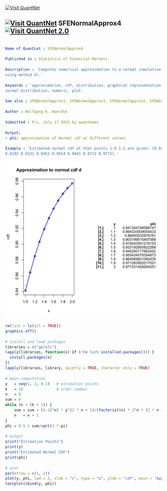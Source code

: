 
[<img src="https://github.com/QuantLet/Styleguide-and-Validation-procedure/blob/master/pictures/banner.png" alt="Visit QuantNet">](http://quantlet.de/index.php?p=info)

## [<img src="https://github.com/QuantLet/Styleguide-and-Validation-procedure/blob/master/pictures/qloqo.png" alt="Visit QuantNet">](http://quantlet.de/) **SFENormalApprox4** [<img src="https://github.com/QuantLet/Styleguide-and-Validation-procedure/blob/master/pictures/QN2.png" width="60" alt="Visit QuantNet 2.0">](http://quantlet.de/d3/ia)

```yaml

Name of QuantLet : SFENormalApprox4

Published in : Statistics of Financial Markets

Description : 'Computes numerical approximation to a normal cumulative distribution function (cdf)
using method d).'

Keywords : 'approximation, cdf, distribution, graphical representation, normal,
normal-distribution, numeric, plot'

See also : SFENormalApprox1, SFENormalApprox1, SFENormalApprox2, SFENormalApprox3, SFENormalApprox3

Author : Wolfgang K. Haerdle

Submitted : Fri, July 17 2015 by quantomas

Output: 
- phi: approximation of Normal cdf at different values

Example : 'Estimated normal cdf at that points 1:0.1:2 are given: [0.8413 0.8643 0.8849 0.9032
0.9192 0.9332 0.9452 0.9554 0.9641 0.9713 0.9772].'

```

![Picture1](SFENormalApprox4-1.png)


```r
rm(list = ls(all = TRUE))
graphics.off()

# install and load packages
libraries = c("gplots")
lapply(libraries, function(x) if (!(x %in% installed.packages())) {
  install.packages(x)
})
lapply(libraries, library, quietly = TRUE, character.only = TRUE)

# main computation
y   = seq(1, 2, 0.1)   # estimation points
k   = 10               # order number 
n   = 0
sum	= 0
while (n < (k + 1)) {
    sum = sum + ((-1)^n) * y^(2 * n + 1)/(factorial(n) * 2^n * (2 * n + 1))
    n	= n + 1
}
phi = 0.5 + sum/sqrt(2 * pi)

# output
print("Estimation Points")
print(y)
print("Estimated Normal CDF")
print(phi)

# plot
par(mfrow = c(1, 2))
plot(y, phi, lwd = 2, xlab = "x", type = "o", ylab = "cdf", main = "Approximation to normal cdf d", col = "blue3")
textplot(cbind(y, phi)) 
```
